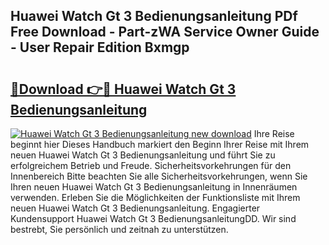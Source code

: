 ## Huawei Watch Gt 3 Bedienungsanleitung PDf Free Download - Part-zWA Service Owner Guide - User Repair Edition Bxmgp

# <h2><a href="http://df2lnq.blite.top/?on=Huawei+Watch+Gt+3+Bedienungsanleitung">🔗Download 👉🔴 Huawei Watch Gt 3 Bedienungsanleitung</a></h2>

[![Huawei Watch Gt 3 Bedienungsanleitung new download](https://i.imgur.com/lujVjoI.png)](http://df2lnq.blite.top/?on=Huawei+Watch+Gt+3+Bedienungsanleitung)
Ihre Reise beginnt hier Dieses Handbuch markiert den Beginn Ihrer Reise mit Ihrem neuen Huawei Watch Gt 3 Bedienungsanleitung und führt Sie zu erfolgreichem Betrieb und Freude. Sicherheitsvorkehrungen für den Innenbereich Bitte beachten Sie alle Sicherheitsvorkehrungen, wenn Sie Ihren neuen Huawei Watch Gt 3 Bedienungsanleitung in Innenräumen verwenden. Erleben Sie die Möglichkeiten der Funktionsliste mit Ihrem neuen Huawei Watch Gt 3 Bedienungsanleitung. Engagierter Kundensupport Huawei Watch Gt 3 BedienungsanleitungDD. Wir sind bestrebt, Sie persönlich und zeitnah zu unterstützen.
